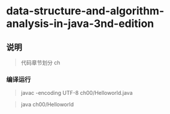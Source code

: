 # data-structure-and-algorithm-analysis-in-java-3nd-edition

>

## 说明

> 代码章节划分 ch

### 编译运行

> javac -encoding UTF-8 ch00/Helloworld.java

> java ch00/Helloworld
